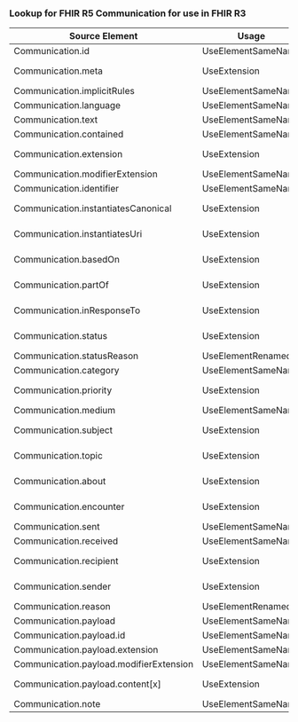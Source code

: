 ### Lookup for FHIR R5 Communication for use in FHIR R3

| Source Element | Usage | Target |
| -------------- | ----- | ------ |
| Communication.id | UseElementSameName | Communication.id |
| Communication.meta | UseExtension | http://hl7.org/fhir/5.0/StructureDefinition/extension-Communication.meta |
| Communication.implicitRules | UseElementSameName | Communication.implicitRules |
| Communication.language | UseElementSameName | Communication.language |
| Communication.text | UseElementSameName | Communication.text |
| Communication.contained | UseElementSameName | Communication.contained |
| Communication.extension | UseExtension | http://hl7.org/fhir/5.0/StructureDefinition/extension-Communication.extension |
| Communication.modifierExtension | UseElementSameName | Communication.modifierExtension |
| Communication.identifier | UseElementSameName | Communication.identifier |
| Communication.instantiatesCanonical | UseExtension | http://hl7.org/fhir/5.0/StructureDefinition/extension-Communication.instantiatesCanonical |
| Communication.instantiatesUri | UseExtension | http://hl7.org/fhir/5.0/StructureDefinition/extension-Communication.instantiatesUri |
| Communication.basedOn | UseExtension | http://hl7.org/fhir/5.0/StructureDefinition/extension-Communication.basedOn |
| Communication.partOf | UseExtension | http://hl7.org/fhir/5.0/StructureDefinition/extension-Communication.partOf |
| Communication.inResponseTo | UseExtension | http://hl7.org/fhir/5.0/StructureDefinition/extension-Communication.inResponseTo |
| Communication.status | UseExtension | http://hl7.org/fhir/5.0/StructureDefinition/extension-Communication.status |
| Communication.statusReason | UseElementRenamed | Communication.notDoneReason |
| Communication.category | UseElementSameName | Communication.category |
| Communication.priority | UseExtension | http://hl7.org/fhir/5.0/StructureDefinition/extension-Communication.priority |
| Communication.medium | UseElementSameName | Communication.medium |
| Communication.subject | UseExtension | http://hl7.org/fhir/5.0/StructureDefinition/extension-Communication.subject |
| Communication.topic | UseExtension | http://hl7.org/fhir/5.0/StructureDefinition/extension-Communication.topic |
| Communication.about | UseExtension | http://hl7.org/fhir/5.0/StructureDefinition/extension-Communication.about |
| Communication.encounter | UseExtension | http://hl7.org/fhir/5.0/StructureDefinition/extension-Communication.encounter |
| Communication.sent | UseElementSameName | Communication.sent |
| Communication.received | UseElementSameName | Communication.received |
| Communication.recipient | UseExtension | http://hl7.org/fhir/5.0/StructureDefinition/extension-Communication.recipient |
| Communication.sender | UseExtension | http://hl7.org/fhir/5.0/StructureDefinition/extension-Communication.sender |
| Communication.reason | UseElementRenamed | Communication.reasonCode |
| Communication.payload | UseElementSameName | Communication.payload |
| Communication.payload.id | UseElementSameName | Communication.payload.id |
| Communication.payload.extension | UseElementSameName | Communication.payload.extension |
| Communication.payload.modifierExtension | UseElementSameName | Communication.payload.modifierExtension |
| Communication.payload.content[x] | UseExtension | http://hl7.org/fhir/5.0/StructureDefinition/extension-Communication.payload.content |
| Communication.note | UseElementSameName | Communication.note |
